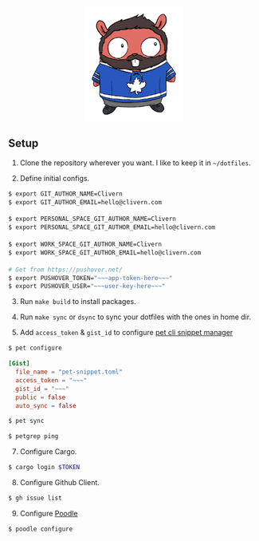 <p align="center">
    <img alt="Logo" src="/img/logo.png?v=1.0.0" height="230" />
</p>


## Setup

1. Clone the repository wherever you want. I like to keep it in `~/dotfiles`.

2. Define initial configs.

```zsh
$ export GIT_AUTHOR_NAME=Clivern
$ export GIT_AUTHOR_EMAIL=hello@clivern.com

$ export PERSONAL_SPACE_GIT_AUTHOR_NAME=Clivern
$ export PERSONAL_SPACE_GIT_AUTHOR_EMAIL=hello@clivern.com

$ export WORK_SPACE_GIT_AUTHOR_NAME=Clivern
$ export WORK_SPACE_GIT_AUTHOR_EMAIL=hello@clivern.com

# Get from https://pushover.net/
$ export PUSHOVER_TOKEN="~~~app-token-here~~~"
$ export PUSHOVER_USER="~~~user-key-here~~~"

```

3. Run `make build` to install packages.

5. Run `make sync` or `dsync` to sync your dotfiles with the ones in home dir.

6. Add `access_token` & `gist_id` to configure [pet cli snippet manager](https://github.com/knqyf263/pet)

```zsh
$ pet configure
```

```toml
[Gist]
  file_name = "pet-snippet.toml"
  access_token = "~~~"
  gist_id = "~~~"
  public = false
  auto_sync = false
```

```zsh
$ pet sync
```

```zsh
$ petgrep ping
```

7. Configure Cargo.

```zsh
$ cargo login $TOKEN
```

8. Configure Github Client.

```zsh
$ gh issue list
```

9. Configure [Poodle](https://github.com/Clivern/Poodle)

```
$ poodle configure
```
